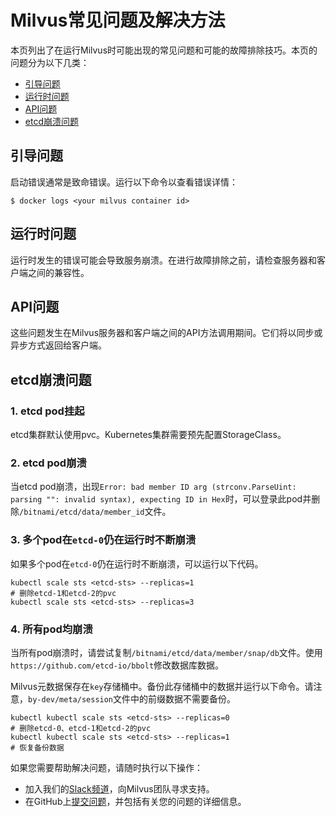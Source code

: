 # Milvus常见问题及解决方法

本页列出了在运行Milvus时可能出现的常见问题和可能的故障排除技巧。本页的问题分为以下几类：

* [引导问题](#boot_issues)
* [运行时问题](#runtime_issues)
* [API问题](#api_issues)
* [etcd崩溃问题](#etcd_crash_issues)

## 引导问题

启动错误通常是致命错误。运行以下命令以查看错误详情：

```
$ docker logs <your milvus container id>

```

## 运行时问题

运行时发生的错误可能会导致服务崩溃。在进行故障排除之前，请检查服务器和客户端之间的兼容性。

## API问题

这些问题发生在Milvus服务器和客户端之间的API方法调用期间。它们将以同步或异步方式返回给客户端。

## etcd崩溃问题

### 1. etcd pod挂起

etcd集群默认使用pvc。Kubernetes集群需要预先配置StorageClass。

### 2. etcd pod崩溃

当etcd pod崩溃，出现`Error: bad member ID arg (strconv.ParseUint: parsing "": invalid syntax), expecting ID in Hex`时，可以登录此pod并删除`/bitnami/etcd/data/member_id`文件。

### 3. 多个pod在`etcd-0`仍在运行时不断崩溃

如果多个pod在`etcd-0`仍在运行时不断崩溃，可以运行以下代码。

```
kubectl scale sts <etcd-sts> --replicas=1
# 删除etcd-1和etcd-2的pvc
kubectl scale sts <etcd-sts> --replicas=3

```

### 4. 所有pod均崩溃

当所有pod崩溃时，请尝试复制`/bitnami/etcd/data/member/snap/db`文件。使用`https://github.com/etcd-io/bbolt`修改数据库数据。

Milvus元数据保存在`key`存储桶中。备份此存储桶中的数据并运行以下命令。请注意，`by-dev/meta/session`文件中的前缀数据不需要备份。

```
kubectl kubectl scale sts <etcd-sts> --replicas=0
# 删除etcd-0、etcd-1和etcd-2的pvc
kubectl kubectl scale sts <etcd-sts> --replicas=1
# 恢复备份数据

```

如果您需要帮助解决问题，请随时执行以下操作：

* 加入我们的[Slack频道](https://join.slack.com/t/milvusio/shared_invite/enQtNzY1OTQ0NDI3NjMzLWNmYmM1NmNjOTQ5MGI5NDhhYmRhMGU5M2NhNzhhMDMzY2MzNDdlYjM5ODQ5MmE3ODFlYzU3YjJkNmVlNDQ2ZTk)，向Milvus团队寻求支持。
* 在GitHub上[提交问题](https://github.com/milvus-io/milvus/issues/new/choose)，并包括有关您的问题的详细信息。
